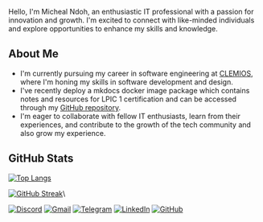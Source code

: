 <!---
micheal-ndoh/micheal-ndoh is a ✨ special ✨ repository because its `README.md` (this file) appears on your GitHub profile.
You can click the Preview link to take a look at your changes.
--->

Hello, I'm Micheal Ndoh, an enthusiastic IT professional with a passion for innovation and growth. I'm excited to connect with like-minded individuals and explore opportunities to enhance my skills and knowledge.

## About Me
* I'm currently pursuing my career in software engineering at [CLEMIOS](https://clemios.com/), where I'm honing my skills in software development and design.
* I've recently deploy a mkdocs docker image package which contains notes and resources for LPIC 1 certification and can be accessed through my [GitHub repository](https://github.com/micheal-ndoh/MK_DOCS.git).
* I'm eager to collaborate with fellow IT enthusiasts, learn from their experiences, and contribute to the growth of the tech community and also grow my experience.
## GitHub Stats

[![Top Langs](https://github-readme-stats.vercel.app/api/top-langs/?username=micheal-ndoh)](https://github.com/micheal-ndoh/github-readme-stats)

[![GitHub Streak](https://github-readme-stats.vercel.app/api?username=micheal-ndoh)](https://github.com/micheal-ndoh/github-readme-stats)\





 [![Discord](https://img.shields.io/badge/Discord-7289DA?style=for-the-badge&logo=discord&logoColor=white)](https://discord.com/users/1128041830760587446)
 [![Gmail](https://img.shields.io/badge/Gmail-D14836?style=for-the-badge&logo=gmail&logoColor=white)](mailto:michaelndoh9@gmail.com) 
 [![Telegram](https://img.shields.io/badge/Telegram-2CA5E0?style=for-the-badge&logo=telegram&logoColor=white)](https://t.me/@michaelndoh)
 [![LinkedIn](https://img.shields.io/badge/LinkedIn-0077B5?style=for-the-badge&logo=linkedin&logoColor=white)](https://www.linkedin.com/in/micheal-ndoh) 
[![GitHub](https://img.shields.io/badge/GitHub-100000?style=for-the-badge&logo=github&logoColor=white)](https://github.com/micheal-ndoh) 

